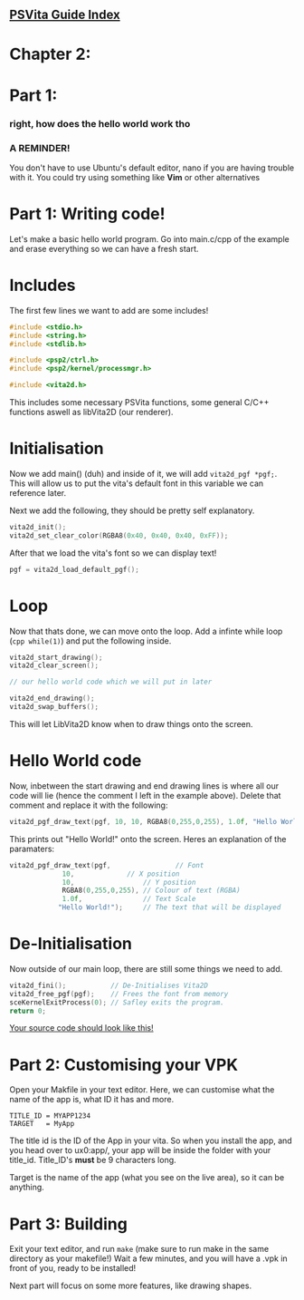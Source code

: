 ## [PSVita Guide Index](https://docs.pipewarp.co.uk/vita-docs)

# Chapter 2:
# Part 1:
### right, how does the hello world work tho

### A REMINDER!
You don't have to use Ubuntu's default editor, nano if you are having trouble with it. You could try using something like **Vim** or other alternatives

# Part 1: Writing code!
Let's make a basic hello world program. Go into main.c/cpp of the example and erase everything so we can have a fresh start.

# Includes
The first few lines we want to add are some includes!
```cpp
#include <stdio.h>
#include <string.h>
#include <stdlib.h>

#include <psp2/ctrl.h>
#include <psp2/kernel/processmgr.h>

#include <vita2d.h>
```
This includes some necessary PSVita functions, some general C/C++ functions aswell as libVita2D (our renderer).

# Initialisation
Now we add main() (duh) and inside of it, we will add ```vita2d_pgf *pgf;```. This will allow us to put the vita's default font in this variable we can reference later.


Next we add the following, they should be pretty self explanatory.
```cpp
vita2d_init();
vita2d_set_clear_color(RGBA8(0x40, 0x40, 0x40, 0xFF));
```
After that we load the vita's font so we can display text!
```cpp
pgf = vita2d_load_default_pgf();
```
# Loop
Now that thats done, we can move onto the loop.
Add a infinte while loop (```cpp while(1)```) and put the following inside.
```cpp
vita2d_start_drawing();
vita2d_clear_screen();

// our hello world code which we will put in later

vita2d_end_drawing();
vita2d_swap_buffers();
```
This will let LibVita2D know when to draw things onto the screen.

# Hello World code
Now, inbetween the start drawing and end drawing lines is where all our code will lie (hence the comment I left in the example above). Delete that comment and replace it with the following:
```cpp
vita2d_pgf_draw_text(pgf, 10, 10, RGBA8(0,255,0,255), 1.0f, "Hello World!");
```
This prints out "Hello World!" onto the screen.
Heres an explanation of the paramaters:
```cpp
vita2d_pgf_draw_text(pgf,                // Font 
		     10,  	         // X position
		     10,                 // Y position
		     RGBA8(0,255,0,255), // Colour of text (RGBA)
		     1.0f,               // Text Scale
		    "Hello World!");     // The text that will be displayed
```

# De-Initialisation
Now outside of our main loop, there are still some things we need to add.
```cpp
vita2d_fini();           // De-Initialises Vita2D
vita2d_free_pgf(pgf);    // Frees the font from memory
sceKernelExitProcess(0); // Safley exits the program.
return 0;
```

[Your source code should look like this!](https://docs.pipewarp.co.uk/vita-docs/chapter-2/part-1/main.cpp)

# Part 2: Customising your VPK
Open your Makfile in your text editor. Here, we can customise what the name of the app is, what ID it has and more.
```
TITLE_ID = MYAPP1234
TARGET   = MyApp
```
The title id is the ID of the App in your vita. So when you install the app, and you head over to ux0:app/, your app will be inside the folder with your title_id. Title_ID's **must** be 9 characters long.


Target is the name of the app (what you see on the live area), so it can be anything.

# Part 3: Building
Exit your text editor, and run ```make``` (make sure to run make in the same directory as your makefile!)
Wait a few minutes, and you will have a .vpk in front of you, ready to be installed!

Next part will focus on some more features, like drawing shapes.
